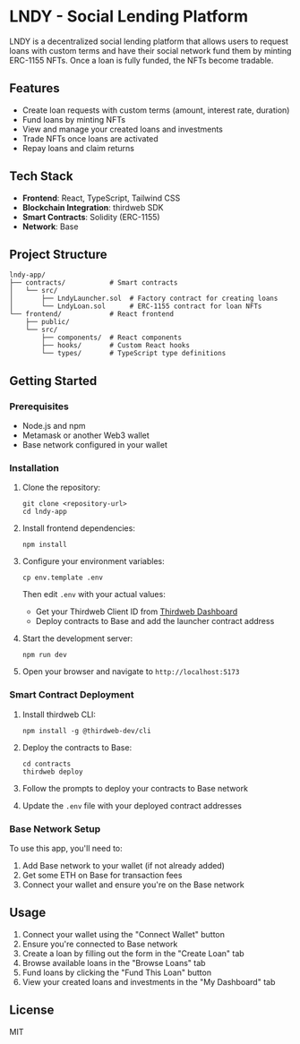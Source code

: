 # LNDY - Social Lending Platform

LNDY is a decentralized social lending platform that allows users to request loans with custom terms and have their social network fund them by minting ERC-1155 NFTs. Once a loan is fully funded, the NFTs become tradable.

## Features

- Create loan requests with custom terms (amount, interest rate, duration)
- Fund loans by minting NFTs
- View and manage your created loans and investments
- Trade NFTs once loans are activated
- Repay loans and claim returns

## Tech Stack

- **Frontend**: React, TypeScript, Tailwind CSS
- **Blockchain Integration**: thirdweb SDK
- **Smart Contracts**: Solidity (ERC-1155)
- **Network**: Base

## Project Structure

```
lndy-app/
├── contracts/           # Smart contracts
│   └── src/
│       ├── LndyLauncher.sol  # Factory contract for creating loans
│       └── LndyLoan.sol      # ERC-1155 contract for loan NFTs
└── frontend/            # React frontend
    ├── public/
    └── src/
        ├── components/  # React components
        ├── hooks/       # Custom React hooks
        └── types/       # TypeScript type definitions
```

## Getting Started

### Prerequisites

- Node.js and npm
- Metamask or another Web3 wallet
- Base network configured in your wallet

### Installation

1. Clone the repository:
   ```
   git clone <repository-url>
   cd lndy-app
   ```

2. Install frontend dependencies:
   ```
   npm install
   ```

3. Configure your environment variables:
   ```
   cp env.template .env
   ```
   
   Then edit `.env` with your actual values:
   - Get your Thirdweb Client ID from [Thirdweb Dashboard](https://thirdweb.com/dashboard)
   - Deploy contracts to Base and add the launcher contract address

4. Start the development server:
   ```
   npm run dev
   ```

5. Open your browser and navigate to `http://localhost:5173`

### Smart Contract Deployment

1. Install thirdweb CLI:
   ```
   npm install -g @thirdweb-dev/cli
   ```

2. Deploy the contracts to Base:
   ```
   cd contracts
   thirdweb deploy
   ```

3. Follow the prompts to deploy your contracts to Base network
4. Update the `.env` file with your deployed contract addresses

### Base Network Setup

To use this app, you'll need to:

1. Add Base network to your wallet (if not already added)
2. Get some ETH on Base for transaction fees
3. Connect your wallet and ensure you're on the Base network

## Usage

1. Connect your wallet using the "Connect Wallet" button
2. Ensure you're connected to Base network
3. Create a loan by filling out the form in the "Create Loan" tab
4. Browse available loans in the "Browse Loans" tab
5. Fund loans by clicking the "Fund This Loan" button
6. View your created loans and investments in the "My Dashboard" tab

## License

MIT
